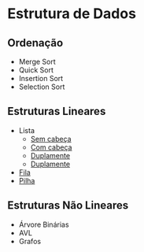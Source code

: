 # Estrutura de Dados

## Ordenação  
* Merge Sort
* Quick Sort
* Insertion Sort
* Selection Sort

## Estruturas Lineares
* Lista  
  * [Sem cabeça](https://github.com/gugasv/esd/tree/master/list/singly)
  * [Com cabeça](https://github.com/gugasv/esd/tree/master/list/sentinel)
  * [Duplamente](https://github.com/gugasv/esd/tree/master/list/doubly)
  * [Duplamente](https://github.com/gugasv/esd/tree/master/list/circular)
* [Fila](https://github.com/gugasv/esd/tree/master/queue)
* [Pilha](https://github.com/gugasv/esd/tree/master/stack)

## Estruturas Não Lineares
* Árvore Binárias
* AVL
* Grafos
